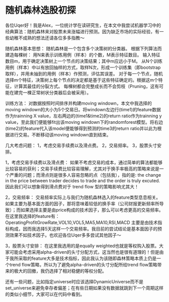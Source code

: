 # 随机森林选股初探

各位Uqer好！我是Alex，一位统计学在读研究生，在本文中我尝试机器学习中的经典算法：随机森林来对股票未来涨幅进行预测。因为缺乏市场的实际经验，有一些幼稚不成熟的想法还请各位多多指教～

随机森林基本思想：
随机森林是一个包含多个决策树的分类器。
根据下列算法而建造每棵树：
用N来表示训练用例（样本）的个数，M表示特征数目。
输入特征数目m，用于确定决策树上一个节点的决策结果；其中m应远小于M。
从N个训练用例（样本）中以有放回抽样的方式，取样N次，形成一个训练集（即bootstrap取样），并用未抽到的用例（样本）作预测，评估其误差。
对于每一个节点，随机选择m个特征，决策树上每个节点的决定都是基于这些特征确定的。根据这m个特征，计算其最佳的分裂方式。
每棵树都会完整成长而不会剪枝（Pruning，这有可能在建完一棵正常树状分类器后会被采用）。

训练方法：
对数据按照时间排序并构建moving windown，本文中我选择的moving windown的大小为5个交易日。将windown左边行(time1)的feature数据作为trainning X value，左右两边的(time1&time2)的return ratio作为trainning y value，至此我们便能够fit出该moving windown下的randomforest模型。将右边(time2)的feature代入该model便能够得到预测的time3的return ratio并以此为根据进行交易。不断移动该moving windown直到结束。

几大考虑问题：
1，考虑交易手续费以及滑点费。
2，交易频率。
3，股票头寸安排。

1，考虑交易手续费以及滑点费：
如果不考虑交易的成本，通过简单的算法都能够比较容易的获利；交易手续费比较容易理解，尤其对于换手率极高的策略来说是一个严重的问题；而滑点则是很多人容易忽略的点（包括我），指的是: the change in the price between trader decides to trade and the order is truly excuted. 因此我们可以想象得到滑点费对于 trend flow 型的策略影响尤其大！

2，交易频率：
交易频率实际上与我们为随机森林选入的feature类型息息相关。如果主要为基本面方面的因子，那将意味着较低的换手率（公司财报更新频率所导致）；而如果选择主要是由price构成的技术因子，那么可以考虑更高的交易频率。在这里我选择的feature有：OperatingProfitGrowRate,VOL10,VOL5,MA5,MA10,RSI,MACD
主要是由技术指标构成，因而我选择5天这样一个交易频率。我目前的尝试结论是基本面因子的预测效果不如技术因子。也欢迎各位Uqer多多尝试其他因子～

3，股票头寸安排：
在这里我选用的是equally weighted也就是等权购入股票。大家可能会考虑采用alpha-driven的头寸分配方式，这当然也是很有道理的！但是由于我所采取的feature大多是技术指标，因此我认为该随即森林策略本质上仍是一个trend flow策略，所以为了避免alpha-driven的头寸分配所给trend flow策略带来的极大的回撤，我仍选择了相对稳健的等权分配。

还有一些问题，比如指定universe时应该选择DynamicUniverse而不是set\_universe来避免幸存者偏差；在有些日期如果没有数据就跳到下一个周期这样的类似小细节，大家可以在代码中看到。
